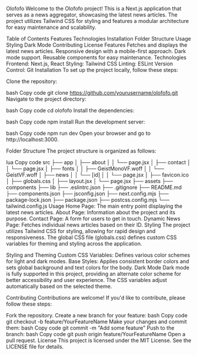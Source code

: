 Olofofo
Welcome to the Olofofo project! This is a Next.js application that serves as a news aggregator, showcasing the latest news articles. The project utilizes Tailwind CSS for styling and features a modular architecture for easy maintenance and scalability.

Table of Contents
Features
Technologies
Installation
Folder Structure
Usage
Styling
Dark Mode
Contributing
License
Features
Fetches and displays the latest news articles.
Responsive design with a mobile-first approach.
Dark mode support.
Reusable components for easy maintenance.
Technologies
Frontend: Next.js, React
Styling: Tailwind CSS
Linting: ESLint
Version Control: Git
Installation
To set up the project locally, follow these steps:

Clone the repository:

bash
Copy code
git clone https://github.com/yourusername/olofofo.git
Navigate to the project directory:

bash
Copy code
cd olofofo
Install the dependencies:

bash
Copy code
npm install
Run the development server:

bash
Copy code
npm run dev
Open your browser and go to http://localhost:3000.

Folder Structure
The project structure is organized as follows:

lua
Copy code
src
├── app
│   ├── about
│   │   └── page.jsx
│   ├── contact
│   │   └── page.jsx
│   ├── fonts
│   │   ├── GeistMonoVF.woff
│   │   └── GeistVF.woff
│   ├── news
│   │   └── [id]
│   │       └── page.jsx
│   ├── favicon.ico
│   ├── globals.css
│   ├── layout.jsx
│   └── page.jsx
├── assets
├── components
├── lib
├── .eslintrc.json
├── .gitignore
├── README.md
├── components.json
├── jsconfig.json
├── next.config.mjs
├── package-lock.json
├── package.json
├── postcss.config.mjs
└── tailwind.config.js
Usage
Home Page: The main entry point displaying the latest news articles.
About Page: Information about the project and its purpose.
Contact Page: A form for users to get in touch.
Dynamic News Page: Fetches individual news articles based on their ID.
Styling
The project utilizes Tailwind CSS for styling, allowing for rapid design and responsiveness. The global CSS file (globals.css) defines custom CSS variables for theming and styling across the application.

Styling and Theming
Custom CSS Variables: Defines various color schemes for light and dark modes.
Base Styles: Applies consistent border colors and sets global background and text colors for the body.
Dark Mode
Dark mode is fully supported in this project, providing an alternate color scheme for better accessibility and user experience. The CSS variables adjust automatically based on the selected theme.

Contributing
Contributions are welcome! If you'd like to contribute, please follow these steps:

Fork the repository.
Create a new branch for your feature:
bash
Copy code
git checkout -b feature/YourFeatureName
Make your changes and commit them:
bash
Copy code
git commit -m "Add some feature"
Push to the branch:
bash
Copy code
git push origin feature/YourFeatureName
Open a pull request.
License
This project is licensed under the MIT License. See the LICENSE file for details.
